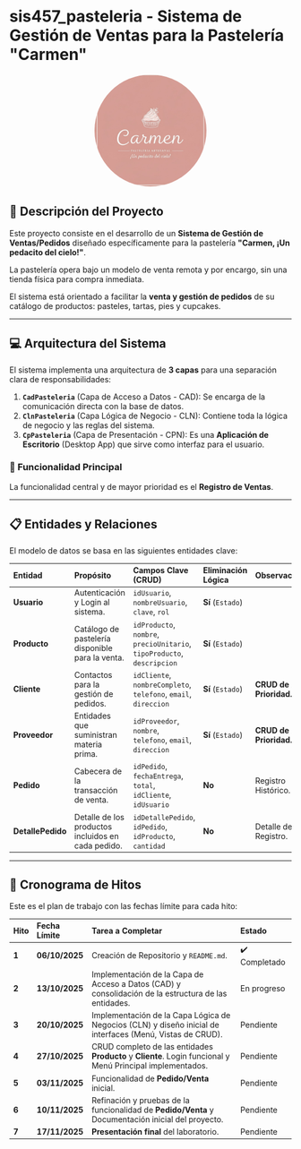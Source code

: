 # sis457_pasteleria - Sistema de Gestión de Ventas para la Pastelería "Carmen"

<p align="center">
    <img src="./assets/logo.jpg" alt="Logo de la Pasteleria Carmen" width="200" style="border-radius: 50%; object-fit: cover; aspect-ratio: 1/1;"/>
</p>

## 🍰 Descripción del Proyecto

Este proyecto consiste en el desarrollo de un **Sistema de Gestión de Ventas/Pedidos** diseñado específicamente para la pastelería **"Carmen, ¡Un pedacito del cielo!"**.

La pastelería opera bajo un modelo de venta remota y por encargo, sin una tienda física para compra inmediata.

El sistema está orientado a facilitar la **venta y gestión de pedidos** de su catálogo de productos: pasteles, tartas, pies y cupcakes.

---

## 💻 Arquitectura del Sistema

El sistema implementa una arquitectura de **3 capas** para una separación clara de responsabilidades:

1.  **`CadPasteleria`** (Capa de Acceso a Datos - CAD): Se encarga de la comunicación directa con la base de datos.
2.  **`ClnPasteleria`** (Capa Lógica de Negocio - CLN): Contiene toda la lógica de negocio y las reglas del sistema.
3.  **`CpPasteleria`** (Capa de Presentación - CPN): Es una **Aplicación de Escritorio** (Desktop App) que sirve como interfaz para el usuario.

### 🎯 Funcionalidad Principal

La funcionalidad central y de mayor prioridad es el **Registro de Ventas**.

---

## 📋 Entidades y Relaciones

El modelo de datos se basa en las siguientes entidades clave:

| Entidad | Propósito | Campos Clave (CRUD) | Eliminación Lógica | Observaciones |
| :--- | :--- | :--- | :--- | :--- |
| **Usuario** | Autenticación y Login al sistema. | `idUsuario`, `nombreUsuario`, `clave`, `rol` | **Sí** (`Estado`) | |
| **Producto** | Catálogo de pastelería disponible para la venta. | `idProducto`, `nombre`, `precioUnitario`, `tipoProducto`, `descripcion` | **Sí** (`Estado`) | |
| **Cliente** | Contactos para la gestión de pedidos. | `idCliente`, `nombreCompleto`, `telefono`, `email`, `direccion` | **Sí** (`Estado`) | **CRUD de Alta Prioridad.** |
| **Proveedor** | Entidades que suministran materia prima. | `idProveedor`, `nombre`, `telefono`, `email`, `direccion` | **Sí** (`Estado`) | **CRUD de Alta Prioridad.** |
| **Pedido** | Cabecera de la transacción de venta. | `idPedido`, `fechaEntrega`, `total`, `idCliente`, `idUsuario` | **No** | Registro Histórico. |
| **DetallePedido** | Detalle de los productos incluidos en cada pedido. | `idDetallePedido`, `idPedido`, `idProducto`, `cantidad` | **No** | Detalle de Registro. |

---

## 📅 Cronograma de Hitos

Este es el plan de trabajo con las fechas límite para cada hito:

| Hito | Fecha Límite | Tarea a Completar | Estado |
| :--- | :--- | :--- | :--- |
| **1** | **06/10/2025** | Creación de Repositorio y `README.md`. | ✔️ Completado |
| **2** | **13/10/2025** | Implementación de la Capa de Acceso a Datos (CAD) y consolidación de la estructura de las entidades. | En progreso | Pendiente |
| **3** | **20/10/2025** | Implementación de la Capa Lógica de Negocios (CLN) y diseño inicial de interfaces (Menú, Vistas de CRUD). | Pendiente |
| **4** | **27/10/2025** | CRUD completo de las entidades **Producto** y **Cliente**. Login funcional y Menú Principal implementados. | Pendiente |
| **5** | **03/11/2025** | Funcionalidad de **Pedido/Venta** inicial. | Pendiente |
| **6** | **10/11/2025** | Refinación y pruebas de la funcionalidad de **Pedido/Venta** y Documentación inicial del proyecto. | Pendiente |
| **7** | **17/11/2025** | **Presentación final** del laboratorio. | Pendiente |
